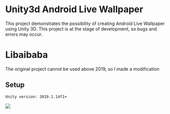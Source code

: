 # Unity3d Android Live Wallpaper

This project demonstrates the possibility of creating Android Live Wallpaper using Unity 3D. This project is at the stage of development, so bugs and errors may occur.

# Libaibaba

The original project cannot be used above 2019, so I made a modification

## Setup
```
Unity version: 2019.1.14f1+
```

![](UnityAndroidLiveWallpaper.png)

